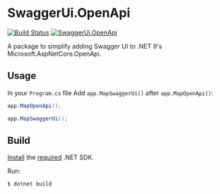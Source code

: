 # SwaggerUi.OpenApi

[![Build Status](https://ctyar.visualstudio.com/SwaggerUi.OpenApi/_apis/build/status%2Fctyar.OpenApi.SwaggerUi?branchName=main)](https://ctyar.visualstudio.com/SwaggerUi.OpenApi/_build/latest?definitionId=11&branchName=main)
[![SwaggerUi.OpenApi](https://img.shields.io/nuget/v/SwaggerUi.OpenApi.svg)](https://www.nuget.org/packages/SwaggerUi.OpenApi/)

A package to simplify adding Swagger UI to .NET 9's Microsoft.AspNetCore.OpenApi.

## Usage

In your `Program.cs` file Add `app.MapSwaggerUi()` after `app.MapOpenApi()`:

```csharp
app.MapOpenApi();

app.MapSwaggerUi();
```

## Build
[Install](https://get.dot.net) the [required](global.json) .NET SDK.

Run:
```
$ dotnet build
```
